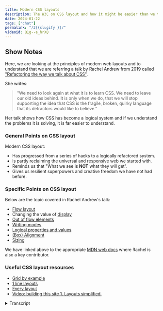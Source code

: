```yaml
---
title: Modern CSS layouts
description: The W3C on CSS layout and how it might be easier than we think.
date: 2024-01-22
tags: ["chat"]
permalink: "/3{{slugify }}/"
videoid: Q1g--a_hrXQ
---
```



 Show Notes
----------

Here, we are looking at the principles of modern web layouts and to understand that we are referring a talk by Rachel Andrew from 2019 called ["Refactoring the way we talk about CSS"](https://noti.st/rachelandrew/wuKH4y).

She writes:  

> "We need to look again at what it is to learn CSS. We need to leave our old ideas behind. It is only when we do, that we will stop supporting the idea that CSS is the fragile, broken, quirky language that its detractors would like to believe."

Her talk shows how CSS has become a logical system and if we understand the problems it is solving, it is far easier to understand.

### General Points on CSS layout

Modern CSS layout:

*   Has progressed from a series of hacks to a logically refactored system.
*   Is partly reclaiming the universal and responsive web we started with.
*   Reminds us that "What we see is **NOT** what they will get".
*   Gives us resilient superpowers and creative freedom we have not had before.

### Specific Points on CSS layout

Below are the topic covered in Rachel Andrew's talk:

*   [Flow layout](https://developer.mozilla.org/en-US/docs/Web/CSS/CSS_flow_layout/Block_and_inline_layout_in_normal_flow)
*   Changing the value of [display](https://developer.mozilla.org/en-US/docs/Web/CSS/display)
*   [Out of flow elements](https://developer.mozilla.org/en-US/docs/Web/CSS/CSS_flow_layout/In_flow_and_out_of_flow)
*   [Writing modes](https://developer.mozilla.org/en-US/docs/Web/CSS/writing-mode)
*   [Logical properties and values](https://developer.mozilla.org/en-US/docs/Web/CSS/CSS_logical_properties_and_values)
*   [(Box) Alignment](https://developer.mozilla.org/en-US/docs/Web/CSS/CSS_box_alignment)
*   [Sizing](https://developer.mozilla.org/en-US/docs/Web/CSS/CSS_logical_properties_and_values/Sizing)

We have linked above to the appropriate [MDN web docs](https://developer.mozilla.org/) where Rachel is also a key contributor.

### Useful CSS layout resources

*   [Grid by example](https://gridbyexample.com)
*   [1 line layouts](https://1linelayouts.glitch.me)
*   [Every layout](https://every-layout.dev/)
*   [Video: building this site 1. Layouts simplified.](https://youtu.be/ANg1d8wO3Pc)

<details>
<summary>Transcript</summary>

\[00:00:05\] **Nathan Wrigley**: Hello, and welcome to the third episode of the No Script Show. I'm joined, as always by **David Waumsley**. Hello, David.

\[00:00:13\] **David Waumsley**: Hello Nathan. How are you?

\[00:00:15\] **Nathan Wrigley**: Good, thank you. The No Script web show is all about modern frontend web design, and we're gonna be looking at what we can build today with minimal dependencies and skills. Today we're looking at the principles of modern web layouts and to understand that we are referring to a talk by Rachel Andrews.

It comes from 2019 and, the talk is called refactoring the way we talk about CSS. You'll be able to find links to that in the show notes on our website. Rachel Andrews is a prolific technical writer, editor, and speaker, and an invited expert to the W3C's CSS working group. We'd need a whole episode to do a justice, but she's probably best known for her tireless work on CSS grid.

\[00:00:59\] **David Waumsley**: Over to you, David. Yeah, you might as well bring up the show notes, that we've got. We're gonna start this one by, in a way, recapping what we're going to talk about because. When we're talking about layouts, for me that's always been the most difficult thing of trying to just do something with the web platform alone.

CSS, when it comes to layout, has, been difficult. And if you scroll down a little bit, Nathan, for those Sure. On YouTube, we've got just some bullet points, about. we just wanna sum up, and that is really that modern CSS layout. What's changed really is it's gone from being a series of hacks, to what is now, and it's really in a talk, a logical refactored system.

the main thing we're trying to get over, in this, or what I've needed to learn is that. Web design is so much easier if you're trying to work with just CSS and HML if we understand the actual system and what problems it's trying to solve. So largely that's what we're trying to do.

There's a wonderful quote there. I dunno if you want to read that, Nathan, that. Yeah, I can do that.

\[00:02:17\] **Nathan Wrigley**: this is the quote from the, video of Rachel Andrews and she says, we need to look again at what it is to learn CSS. We need to leave our old ideas behind. It is only when we do that, we will stop supporting the idea that CSS is the fragile, broken, quirky language. That its detractors would like to believe.

\[00:02:36\] **David Waumsley**: That's quite powerful, isn't it? It is, and I think that was, at that time, her focus was to try and get us to not see it as these old, wonky tricks that we would do, hack together our sites and, to look at the system, which of course used to be very much a part of when it comes to layout with.

Her work on, CSS grid. But, and I think that's also one of the main things I take away from this, and not just her and this talk, but other people saying the same about kind of modern CSS is that it's, we see it often as kind of meeting the new challenges of today, the fact that we have so many different devices and we need to have our layouts work on it.

It's a little bit about reclaiming the universal and responsive web that we always had from the start. And I think this is something which a lot of people are trying to get over in the first place. When it came out until we as people who tried to do graphic design on it, it worked already.

It would fit and expand. To, whatever screen somebody had and for me as well. Another point I've put here maybe sounds slightly contentious, it's a bit of a reminder. I think when we talk about layout, that a reminder to the fact that what we see is not what they get. 'cause we used to, and that's our background, isn't it, with you, with builders, is thinking from.

We see the pixels on our screen, and now with modern responsive design, we have to get away from that and particularly if we're gonna learn the new stuff, Flexbox and grid as well, to be able to do that. So that was that. it's, I think it's some ways when we get into that mentality, it allows us to think, and this is where I feel.

All the spec is going is to serve the users of the future. If we set something up where we allow the browser with the spec that we use to do the clever calculations on our behalf, then I. It's it means that we're future proof and we were future proof anyway if you're just using CSS, but it's gonna allow for new devices to come in. So it's a different mindset. So there's that.

\[00:04:56\] **Nathan Wrigley**: Yeah, it was interesting watching that video. There were a couple of occasions where she alluded to that I, can't remember the specifics, but in the video a couple of times she said something about things as yet unimagined. And yes, that's quite a forward-thinking mentality, I think.

\[00:05:12\] **David Waumsley**: Yeah, and it's the way they're going. And fa this is a bit of an aside, but there's a really interesting talk. I, really should put that in the links. It's from a CSS Day conference back in 2017. Where at Comb William Lee, that's how you say his name, I'm never quite sure. He is a. Norwegian, I think actually Abert Boss who were the creators of CSS discussing the kind of, the thought process behind what they were doing.

And one of the, questions at the end were, it was the guy who was talking to him saying that he trains a lot of people's students to have to learn it. And they get frustrated with css. Can't, it's a visual thing. You're trying to create style on stuff, why don't we have an editor and what I didn't.

What I wasn't aware of is that kind of stuff had been thought about, but the argument was that you can't avoid it. You have to, even if you do work visually with something, you still have to understand the underlying code because of simply. What is not what they are going to get. It needs to be entirely responsive.

So what is just what your device is showing you. And that may not be the same for others and other people in the future. so that's, so even if you've no thoughts about ever doing the coding yourself, an author, in it, it's good, I think to know the principles underneath.

\[00:06:38\] **Nathan Wrigley**: Yeah. The, whole thing about devices, it is really interesting because who knows what kind of devices we'll have in the future, and we seem to be, certainly lot the mobile phone manufacturers are launching these kind of flip phones where it's almost like a book and it opens out and the screen interface is actually a square and no, nobody has a square interface until now. So just freeing yourself from the constraints of, okay, it's gonna be viewed in this particular viewport shape is quite interesting. And the endeavor for a lot of the underlying things that we'll be talking about over the weeks to come.

\[00:07:16\] **David Waumsley**: Yeah, and the, final point that I put there was just that modern CSS layouts gives us this kind of superpower really in terms of, again, Designing for the future, programming for a flexible web. So it can be used anywhere. But also I think, and we'll get onto that more I think next week, is the creative freedom that it can give us in the sense that now with a lot of the layout systems we're designing to all four corners of the page.

We're not, we were always top left and working down. Yeah. And we're restricted by that, but now we can design. So if you are. moving your screen horizon, vertically up, you can now have things responding in a different way. So it does really open up a lot of creative freedom that really wasn't there until now.

\[00:08:04\] **Nathan Wrigley**: That's a really interesting observation actually. So yeah, the idea that in the past it's always been, if you're a left to reader, it's from the top left pixel to the bottom right pixel, and that is, that's the layout that you're working with. But with these more modern approaches.

Really anywhere's up for, you can put anything anywhere. You don't have to begin in that top left hand corner. It could be any part of the page. yeah. Because of all of the different ways that you can position things and yeah. We'll be learning about those.

\[00:08:37\] **David Waumsley**: Yeah, we'll get to that. 'cause I think that's, from a designer's point of view, Jen Simmons, who will.

We'll talk about next week from her perspective that she's been doing a lot of that with her layout land. it's quite older stuff, but things where they are just using the design for all corners and we've never really thought like that because the tools haven't been there, Yeah.

We'll talk about next week from her perspective that she's been doing a lot of that with her layout land. it's quite older stuff, but things where they are just using the design for all corners and we've never really thought like that because the tools haven't been there, Yeah Good point. Anyway. Should we move on to Rachel's talk? you might need to scroll down just to get our main points on this. There you go. And this isn't enough to put anyone off, isn't it? Whether the title's there. So Rachel's talk is a bit technical, isn't it?

\[00:09:16\] **Nathan Wrigley**: Yeah, it's about, it's probably about 45 minutes long, maybe 46, 7, something like that. And, it is, fairly technical, but it is not going at breakneck pace. There's plenty of time for breathing and taking it all in, but it's very, powerful. I, warmed to her as an individual during that video. I, thought she was an excellent, proponent of what she was talking about.

It was nice, calmly delivered, easy to understand. But there is. There is a lot in there, so you might need to like, I will need to, I think there's gonna be an awful lot of rewinding and starting again and pausing and taking it all on board and, but it never gets too technical. You've only got one or two lines of things to take in at the same time.

\[00:09:58\] **David Waumsley**: Yeah, and I, and honestly, I watched it a few years back the first time, probably listening to it, a double speed or something as I tend to do with these things. I thought, yeah, I nailed that, I know what that's about. And then I came back again to it and thought, honestly, I missed the main points of it.

So I'm gonna pull out perhaps a little bit more, watching other people talk about the very same thing and also what other things that she's talked about that's added to this. So I think the key thing. About trying to understand modern CSS layout is the first point we've got there, which is understanding flow layout, which is that default that we have because, and a lot of people are making this point, is that we have a good start straight away with HTML and the browser zone style sheet, the user agent style sheet that goes on that, It gives a little bit of minimal styling into our sites. And what we've done in the past is we've generally, as designers, seen this as no layout at all. And yeah. That's interesting. Yeah. Yeah. And and what that's led to is really that we give up, some of this great. Power that it has because it's there, it's designed.

The original, browser that was created by CERN that we're gonna use was a graphical interface. They actually dumb that down to something where the texts would, if you like, squeeze to, depending on the device that was viewing it. So it, the, obviously the text would wrap around And the content would get lower and no one would miss seeing any of the content.

So we have a pretty good start there. And it's only really when we started adding Wister things and sticking stuff in tables that we broke what was already that responsive. web design, Yeah. But obviously we wanted it to look a bit prettier, but I think that's a real good point here.

And I think although she doesn't make this point, it's one that I've come to the conclusion of after listening to her and many people about, because of the fact that so many of us are on small devices these days. Probably about 60% of the web in total are. Probably only going to see something that is very similar to what we had in the first place, which is one column with everything vertically being scrolled to that, we might want to think about how much design we do for.

We might start from that mobile thinking first and only get a little bit more complex from normal flow. As we need to.

\[00:12:30\] **Nathan Wrigley**: Yeah, that is, novel, isn't it? The idea that th 25 plus years ago, whenever that all happened, yeah. Everything was just in this one column layout and now we've got back to the point where I

That most people, I think you said, what did you say? 60% of people are now, viewing the internet on a handheld device, a mobile phone or something equivalent. Where we're back to that. We've just got this one column design that's curious how, that's how that we've come full circle.

\[00:12:58\] **David Waumsley**: I. Yeah. And in some ways, and you could see it on this site, we're on a single column anyway on this. and I did add in a new page. Now for people who are just listening to us, this won't make sense, but I dunno. If you want to, Nathan, just, have a little look at, the, I don't know, take one or the other.

\[00:13:16\] **Nathan Wrigley**: Yeah. If you go to, shall I try this low layout one?

\[00:13:19\] **David Waumsley**: No, if you go to the main menu, that's Oh, I see what you mean.

Yeah. Apologies. So you, okay. Yeah, so all we're doing on this site here is most of this site is just normal flow. basically just centered it with one line of text and the rest of it, and where we needed it to go into multiple columns. then we can use grid just to expand it out. And if you're watching on YouTube, you can see that Nathan showing that this is, again, effectively one line of code introducing grid.

the basic site, which of course we will design as we go on, is really keeping to that simplicity of starting with normal flow on the first page, and then pages that need it or sections that need it. And the same one line of code is being used for this and the resources page, if you ever go to it or the little, SVGs of us, Nathan. that's in two columns.

\[00:14:15\] **Nathan Wrigley**: Where are they? Oh, they're not there. Let me find those. They're on the home page, I think. Yeah, there they are.

\[00:14:21\] **David Waumsley**: Yeah. Yep. And they're on that. Anyway, sorry for the people who are listening to this only, it's not gonna make much sense, but, no, it's a good, it's

\[00:14:28\] **Nathan Wrigley**: a good lesson that this, chat is, partly audio, but also there is gonna be a always, I think, a slight video component to it.

And, we'll be showing things. So you'll be able to look on the, the website, no script show. Yeah. But also you are gonna be doing bits and pieces on video, which. go alongside some of these episodes and maybe, you'll even do one, over here. So go and check out that website if you are listening. And it's confusing you. It is a, is a very visual subject, I'm afraid.

\[00:14:59\] **David Waumsley**: Yeah. And I will do a video just showing just how sticking really to the things that are in this about normal flow. I've tried to use that as much as possible before we've got a design because it's still functional. And then we've needed to add some new pages for the episode.

So I've needed to pull in some grids, some very simple grid. Anyway, let me move on to the, shall I move on to the next point that she's making about, on our notes, which was just display. So display is the property now that gives us access to other things other than normal flow. And the interesting thing about normal flow is it works as its responsive and everything goes back to it.

So if we go to our display property, then we've got some options. The best known are going to be Flexbox and Grid. They, so Flexbox is generally a sort of one dimension, layout things. It works slightly different to Grid, where it's takes the look at the item and arranges that in the best order. In fact, it's there on the menu.

So there's flexbox on that. The easiest way to just get, ordered list, which would run vertically to turn into something that runs across the top is to just stick flex on it. And if there was more of those in there. text wrap and that would send it down to, the next row under there. So it's still working with normal flow and grid, as we've shown here, is two dimensions.

You can work in the grids and the rows. So really our it, our thing is to be using the. Display is the way to now do layouts. That's where everything is changing.

\[00:16:39\] **Nathan Wrigley**: Can I just interrupt there so that I'm clear because I am the poor relation in this, chat series. I'm the, sort of sto who is gonna be trying to keep up with, David as he pushes forwards with all of this.

So forgive me for the interruptions, but just to be clear, the flow layout is the bedrock of. Everything. if, everything is stripped away, flow is gonna work because that's what the browser is instructed to do. It will all work on this flow layout if you want to go away from flow, so one thing going horizontally under another.

If you want to move away from that and have things side by side, we're then into the domain of display. And display has then got, there's a whole variety of ways that you can do that. But the popular, display mindsets, methodologies are flex and grid, which in many ways overlap. But there's different ways that they handle it. But have I broadly got that about right.

\[00:17:40\] **David Waumsley**: Yeah, absolutely. And that's usually what we're moving to. And the interesting thing she makes it in a talk is the fact that we always revert back to normal flow anyway. So when we say put something into a grid of two columns, We do that on say a container element, we'll say display this container element into grid and say we want it into two.

But everything that's within those two element, those, children Yep. Yep. Will then revert back to normal flow. So we're, it's always good to think, understand normal flow, how that works, how that's built. The hub of basically inline and block content, which stacks vertically.

\[00:18:20\] **Nathan Wrigley**: Again, okay, so just to be clear, so if we, if, we don't do anything, we're in flow layout, and flow layout is just, everything's stacked one on top of the other then.

But if, we then have a, component on the page, let's say, two side by side boxes for one of a better word, they're positioned side by side using display and there's a variety of ways that you could do that. But then if you don't do anything. What will be inside the display will immediately revert back to flow.

So if you don't instruct it to do anything, it will automatically, the browser will say, okay, we're back to flow layout. So you've got flow at the top of the tree, then display takes over, and then if you don't tell it to carry on, displaying in a certain way, we're back to flow.

\[00:19:06\] **David Waumsley**: The elements within, so the, you'll put display grid, say, and then you'll put that on the container that will be its child and all the elements of that will fall in line with the grid.

But those within, inside that the grandchildren, if you like, say right ahead of two. And some paragraphs that were in those columns, they will default back to normal flow.

\[00:19:28\] **Nathan Wrigley**: And I suppose that's, a sensible default, isn't it? Because the, typical. Purpose, I suppose at the beginning was just text, more text, gimme some more text and that's how text ought to behave. It just, it flows down the page. yeah. Okay. I'm keeping up so far I think.

\[00:19:46\] **David Waumsley**: I think there's maybe one thing that we should talk about here. 'cause she does allude to it a little bit and I think she's. Since the talk that we were looking at, she's perhaps become a little bit more clear about how if we'll discern learning layout now she, she makes a big point that they're not in competition.

Flex and grid do very similar things, But they are, if you like, not in competition, but just options in the same system, which have their strengths and weaknesses. One, of course is one dimensional, the other one is two dimensional. but I think she, I. As I came in not really knowing either of these, I've now come to the conclusion that it might be easier.

And she mentions this to, to look at grid. Grid in some ways is easier to understand and flex if you try and follow people to learn that, you have to remember that it's had all of these years, maybe eight years before Grid was fully supported for people to build up ways of using Flexbox to create grids.

Yeah, so you can end up learning a lot more about Flex than you might ever need because it's useful in certain circumstances. And I use it, the menu being an obvious one where. It adapts to the elements that you put in. It takes notice what you've got the content and works out. yeah. Anyway.

\[00:21:03\] **Nathan Wrigley**: Yeah. So are you saying that, the two are not mutually exclusive? You can, you could have a page and liberally sp sprinkle it with flex and grid. It's not like you need to pick one over the other, but there are certain scenarios where grid would be a, better choice. And there are certain scenarios where.

Flex would be a better choice. And, in, in this case, a menu, would be good for flex because it's, it's one thing next to another until the viewport collapses, and then it, it immediately is one thing beneath another. Yeah. And that works really well because it's not, so opinionated about where the bits and pieces should be.

\[00:21:40\] **David Waumsley**: It's, I mean there's reasons why you might probably start with Grid now. It would, it'd be nice if they came out at the same time and they do have their differences when you know them. And we won't get into them here. But in some ways, if I was starting, I did start with Grid and it's been easier doing it that way round because Oh, okay.

\[00:21:55\] **Nathan Wrigley**: That's interesting. I was gonna say, is there one which is. Probably more likely to be used more than the other. And I think what you're saying there is grid probably fits the bill for most things. Okay. All right.

\[00:22:08\] **David Waumsley**: Yes, because you can lay out a whole page where you effectively working in one dimension, one row at a time.

Mostly with flex. Yeah. they're both still very useful for different things. she's just doing a talk a little bit about outflow elements, but I'll just skimm over that quickly. But ju really what she's saying is this is what we had in the past. So what we would use as, we didn't have a system for it, we would, for well long time we were using tables, which semantic, that's Htm l tables, although that wasn't correct.

And then we moved to floats and for little time. we were doing a lot with absolute positioning as well. So these two things are outer flow elements, so you end up with a big problem. So floats was the way, only way to do things. You would float things left and right. Yeah, and then you would always have this issue because she shows in her talk about how you don't necessarily see it. If you see an image being floated to the left of some text, it seems the text wraps around it, but in fact it comes out of its box and the text below it moves up to the top. So it goes out, out of, flow.

\[00:23:17\] **Nathan Wrigley**: Yeah. It's hard to describe, but just seeing it once you'll get it. Yeah.

\[00:23:21\] **David Waumsley**: Yeah, exactly. And and for that we always needed all this kind of clear fix stuff and she talks about a modern day solution for that, but really it's. Needed for layout as such. So that's gone absolute positioning. Interestingly enough, it's again, ham Lee, the creator of, CSS admitted if there was one thing that they shouldn't have put into, CSS, it would probably be absolute positioning.

Oh, it's, yeah. Yeah. I agree. Because it takes everything completely outta flow. Yeah. And then you take the whole responsibility for the browser and all it does for making things fit together. Do you remember, I dunno if we never talked about this before, but Dreamweaver Oh yeah. And they had a thing called layers for a while.

\[00:24:11\] **Nathan Wrigley**: Oh, I don't remember that, but okay.

\[00:24:14\] **David Waumsley**: It was the most magical thing to me. I was starting then, it was about 2000, I dunno, five or something, and it came out and you could just move anything around as you wanted to.

\[00:24:23\] **Nathan Wrigley**: And it was just absolutely positioned. Was it? Everything was.

\[00:24:26\] **David Waumsley**: Yeah. Absolutely positioned. Same way as Wix was built in the early days, you could just. Move stuff around. It was like a, an early page builder. But even.

\[00:24:34\] **Nathan Wrigley**: But that, was also back in the day where everybody was looking at things on a desktop. Yeah. And you could rely on the 768 pixels being the minimum.

And so every website was, that big and probably no bigger. Yeah, I remember. I remember. But I don't, remember that tool, but I remember, learning, Dreamweaver and then realizing soon after I'd learned it that I didn't need it anymore.

\[00:24:58\] **David Waumsley**: Yeah. Oh no, it was fabulous. That it seemed fabulous.

And then you realized, of course it wasn't responsive at all. Then you've got stacking issues. Yeah. sorts of stuff. yeah. The next point in talk is really, and this was, I mentioned this before, writing modes. Now, once you've got established flow and the fact that everything is a box of some kind and that things are stacking vertically, as blocks, although elements are blocks, writing modes throw.

Because you could change the direction. These are flowing your blocks and your inline, and the reason for having these kind of routing modes, which most people just use to create special effects where you might have your text, going up and down instead of left and right. Yeah, exactly. But really it's there and it's part of, The thing to have internationalization as the whole group in the W three C that work on that and and talk also to the working groups on CSS about how to do that. And this is, to make the worldwide web worldwide and support all those other kind of languages. And also support that when we write our sites, if we need to put them in another language, that we can actually convert that same.

Layout system easily to the new language mode. And that's where writing mode's become, I think, really important. The, fact that we now use, logical properties, so we stop talking about. Top, bottom, left and right and notice that every element now has got, a new property and value with it, which is starting with block start and end.

Start and end. Yeah. Yeah, And all that. I've moved on to the next point with this, and I think that's really important because if you, if everything is marked up like that, you can retain. The design and have it all tilt another direction for the language. So you can imagine if you, you have to support multi-languages, how difficult that would be if you've marked everything up as left, right?

And then you have to go and create that same design in another language and reverse all of that manually. You, now, you could be able to switch. So I think that's, and that really, informs how everything is working. Grid and Flexbox. So it's been out there for a long time. Flexbox, started with talking, everything in terms of the kind of block inline start and end in some ways.

So it's been growing and definitely a grid is that. So in order to understand that, I think we have to understand that, that we now have these logical properties, which. and values which go, which are flow relative, they change as your writing, writing mode changes.

\[00:28:00\] **Nathan Wrigley**: She does. Rachel Andrews does a fabulous job of, explaining that, but obviously, she's got a video.

yes. and she does it with a bunch of. Basically boxes with little bits of text in. And you can see how when you flip them over onto their side, through 90 degrees. So instead of it being, one way, it's a another way. And she, shows how you can, how, it can then be used for layout.

And it's hard to imagine at the beginning when writing mode was created. It, I'm imagining that there was no. Real sense that it would be used for granular layout properties, more that it was just, that you were writing from right to left or left to right and for top to bottom or whatever the permutations are.

But it's interesting, it gets really complicated and I'm wondering how much I. That is used in the wild in design, because I guess you need, so it can be used purely for design to make things quirky and interesting. But I'm wondering if the actual writing mode is used a, great deal, for its intended purpose, which is, actual writing going in different directions, I guess on multilingual sites. It's used rather a lot.

\[00:29:14\] **David Waumsley**: Yeah, I think it's gonna be important and of course. When Rachel was doing this talk in 2019, at the end of it, she really had to make some reference to support because if you are to be doing things right now, we have to get rid of. And it's, quite a hard habit to get rid of, because I've been using, margin left and right or Yeah.

Yeah. For a long time. And, there still is a slight issue 'cause I think we're roughly at the time of recording this, we're about 98% will support all your kind of logical properties. And values. So that still does leave some people out, right? And she just made reference to the fact that you can at that time introduce it through an app support, feature query where you can, code it up that way, but you would've to code it the normal way for old browsers.

At this point, I've decided that those 2%, and you have to remember actually, if you look at floats, which has been 2002, if you actually look at, can I use for that? It's got, I think something like 97 point something percent. Oh, still? Okay. Okay. Yes. Because you can't really take that as a good figure for stuff and you'll find other things like, Flexbox as well, which of course all of the page builders we've known and loved are, are working basically on flex.

They wouldn't have existed without it, still has a fairly low support. So I've really made the decision that. Okay. If my HTML is marked up and it's a bit of a jumble, they still should be able to read it. We'll still progressively enhance, and I've jumped entirely on board with using multiple properties.

And I think it's probably time to do that. Yes. She moves on to, I think I, that's covered that. We'll move on to box alignment, which I don't think. I have any hope of explaining very well, partly because it confuses me still and I have to look up articles and then play around with dev tools, but it really came in and this idea of being able to justify items and content came in with Flex and it used to be called Flex then same as end and start used to be flex end and start now.

Box alignment now it is its own, module in CSS and so it's, it gets, its sort of properties being shared amongst flex layout and table layout and grid layout. So there's something there that we can understand, but it's, I won't go into great detail on it, but you, anybody you work with Flex will probably know that you can, when you've assigned Flex to.

Say container and you've got some dibs within that, then you could then instruct those how to behave. But you can also instruct them to those contents to align in certain different ways you can put space between them, because all of these are working in the way that we didn't used to design. So when you thought about it, we would design a page with.

Dimensions, and we would say, this box is gonna be this side, that size on this side, and on the left hand side is gonna be this size. And then we're putting our content in there with some space. Now we're really thinking as Flex does and Grid does, it thinks about it provides. As much space as is needed to contain the content there.

And the it will flow and then we have to adjust. So we reverse our logic from, it's the size of the content that matters rather than the box that is in. and often how you can arrange this stuff. So Flex has this way of stretching out too. To fill out the available space that it has, and it's not set in pixels.

It'll just adjust according to what the user comes with. And justify items is great. And align items, solves. One of the biggest problems in web design before we had it, is that you couldn't align items. Vertically, yes. Yeah. To the center. Couldn't to the center.

\[00:33:04\] **Nathan Wrigley**: The center of anything was a nightmare.

\[00:33:06\] **David Waumsley**: Yeah. Center of anything. So they solved this with alignment. So you can choose how they align, whether they are, justifying to the left or the right or the middle, or aligning to the top to the bottom. Why I won't go into this is because there are slightly different ways that a flex and grid work, it's easier to understand with grid.

Than it is with flex, because Flex has a cross axis as well as its main axis. And if you are thinking about writing modes and block, you can easily switch it upside down by going to columns. And then if you are thinking writing mode, just switching it upside down again. Okay. So Grid is probably a lot easier to understand when we come to, justifying items, but that's it really.

\[00:33:48\] **Nathan Wrigley**: But it's another choice, right? It's another quirky way of laying things out. A box alignment. Yes. you can implement this. I dunno. I can't off the top of my head. Imagine a use case right now, but it's there. It's in your arsenal. yeah.

\[00:34:02\] **David Waumsley**: Yeah. it just aligns, you can put space between automatically.

So let the browser, if you want things to move something right over, one example, particularly with Flex or something, you might have a logo on your left and Oh yeah, that's a good example. Yeah. On your right and you can make it so you can justify those items. So something align to left and the right and the space in between will be.

Decided by the browser itself because you set it up with your justify. Yeah. I think one interesting thing on this is, this is because it is a spec now that stands alone and in theory it should come to block layout, normal flow layout. But it hasn't till now, and it's behind as we speak now.

It's behind a flag in Chrome. So it's come in, is the fact that if you wanted to center your actual content in a container in the middle. Which I'm actually doing on some of our content there. on the site, you couldn't do that without throwing Flex in, so you could get that justify the Yeah. The content to the center and have an absolute center.

that's now coming to block layout, so you might not need to do that. So it's something that you have to spend a lot of time with. And if you go to Dev Tools, they've, they're brilliant because they give you a way of just being able to click on things. Yes. Out the settings, so that's fabulous.

Okay, I better move on. sizing Rachel. Andrew says, this is probably the thing that would need to be concentrated on the most, or this is the biggest change. So if we get to. Sizing when it comes to flex and grid. Really they are trying to stop overflow, which is the thing that we broke with normal flow when we started to put fixed widths on things.

Widths on things. Yeah. Yeah. And this is really, if you like, its main job of allowing us to design with grids and different layouts. But not have this overflow. So there is that classic meme everybody must have seen where there is a box with CSS is awesome and some of the awesome is leaking outta the box.

And that's probably most people's experience of working with CSS before flex and grid and understanding it. Yeah. and I think the key point that she's trying to get on is that everything in those is defaulting to auto. It's making it squishy naturally. And in order to do that, we have a whole load of new sizes that we'll use.

So when it comes to grid, we will have a fraction, which isn't like a percent, because if you get percentages and there's some, overlap of padding or margin or something, you have to calculate it to really difficult things. This will just take up the space and. Fr a fraction is the same as what grow would be to flex, and it's something that will adjust.

We have minimum, maximum content. we have autofit and auto content and all of these great new ways of basically being able to lay things out without. Specifying an actual pixel value for things.

\[00:37:01\] **Nathan Wrigley**: Yeah. Which is nice, isn't it? Yeah.

\[00:37:04\] **David Waumsley**: And that's pretty much it, really. So I could just mention when it comes to, if you're looking at the site as it is at the moment, obviously it's not much of a design there, but it has got those layouts and it's simply is making use of what's in this tor on the whole, it's just looking.

Essentially, I've just got a couple of lines. So it's normal flow for most of it, and all we're doing is putting a, margin in line of auto and then we're fixing a minimum width to it and a maximum and a bit of padding, and that is. Most of it. And then when needed, we needed the grid to go into boxes, which went from three to two to one, depending on your device with the boxes.

Then there's a wonderful trick that you get with, grid now where it's called ram. They use it and it's Autofit. MinMax, sorry, it's repeat. AutoFi and MinMax. So basically you say repeat. You keep growing boxes. As they scroll down, the more boxes you have, they'll just keep going down and form in. Other rows.

and then you've got Autofit. So the content's going to automatically fit accordance to the figures you give it. And then what you can do is put a MinMax. So you say it's maximum of this or minimum of that, and everything beautifully responds with no media queries to deal with. So yes. Nice. That's, I don't know. Nathan, do you think I've at all covered modern CSS layout?

\[00:38:30\] **Nathan Wrigley**: Yeah, I think you've laid it out. I think it would be important to, to probably watch the video and then also, if you go to our website, no script show, and you click on the episodes link in the top and then hit. Number three. I think we might change the URL structure of the website at some point to make it easy.

But for now, click on episode number three and there's all these, links here, which will take you to the different documentation for each of the pieces that David talked about. flow, layout, display, all of the other bits that we mentioned. and that's where to explore it. It's hard to explain that stuff because it's so jolly visual.

But the video certainly does that, and the developer docs will definitely help as well. It's a hard subject. Like I said, I watched that video from start to finish. I'm gonna need to watch it several more times before I think I've got a grip of it, because although the concepts have delivered really well, they're a little bit.

With my old brain, they're a little bit difficult for me to, to take on board on a first pass. But, yeah. That's great. There's loads of new stuff in there. Yeah. I'm wondering, if anybody is listening to this, I'd be curious to know. Curious to know which of those bits and pieces A, were you aware of, feel that you've got complete command of, or which of these are just things that you've never explored because you've got a, I don't know, a tool, like a page builder or something like that, which means that you don't have to, but it's gonna make life easier.

All of these things, once you've got your head round them, a lot easier.

\[00:39:57\] **David Waumsley**: I think so, and interestingly for me, because I, as you say, I couldn't really explain a line. I have to play around with it. And I see some of the experts as well do that. They, mix up when it's an aligned content or items, what's the difference?

They, just try both and I think people like. Rachel, Andrew would be the first person to say that, when she's doing something, she might throw flexor in and think, nah, that's a problem. I'll throw grid at it. They don't necessarily know exactly where it might be useful. But here's the interesting thing that might be offputting, and it sounds like you need to learn a lot, but I've done three clients sites doing them with almost no knowledge and just a few of these little tricks that I'm pulling out here, and I think you don't need to get in.

Depth and I think where things will probably go for the future for those people who still want no coding, I think it's very likely that we'll see instead of having the big frameworks like Bootstrap that we have now, where you have to buy into the whole thing there. I think particularly with things like layers come in and and scope a way of being able to separate your CSS out.

I can see many. Frameworks come in, or little snippets that I see. So there are a lot of good resources out there. They're growing all the time. There's something by Rachel Andrews, grid by example.com. Definitely worth checking out. There's another one called, one Line Layouts, dot glitch me, and a whole bunch of stuff.

And, something that I like, which is partly commercial to get all of it you need to pay. But there's, every layout. dev, by Hayden Pickin and Andy Bell. And you can see there's gonna be an accumulation of these kind of things where you can, as I've done on this site with little knowledge, I've been able to copy and paste a couple of one-liners, if you like, and achieve.

And all I needed to know was basically the things I covered here, how things are actually working underneath.

\[00:41:52\] **Nathan Wrigley**: Yeah. Do you have an intuition that in the show notes, you'll paste the links to the resources that you just mentioned, or are they gonna live on our resources page separated out from each of the, episodes.

\[00:42:04\] **David Waumsley**: I don't know. We might have to discuss this later. I think I'll add them there and, yeah, I dunno where to put them. Maybe they should be in the show notes.

\[00:42:12\] **Nathan Wrigley**: Yeah, we'll see. Okay. okay. I feel like we've done our third episode Justice, that's, that was a hard one to cover because everything was so visual.

But if you take a look at our website, no script show, you'll be able to see all of the links and get some intuition as to what David's trying to build here. anything else you felt you wanted to cover or shall we?

\[00:42:34\] **David Waumsley**: No, I think next time, we'll it'll be a bit more conversational 'cause we'll be talking about Jen Simmons.

The same topic, just slightly different perspective, historical and from a designer's point of view.

\[00:42:44\] **Nathan Wrigley**: Okay, I'll enjoy, enjoy doing this one with you, and I looking forward to doing the next one. So I'll, see you next time on the no script show. David, take it easy.

\[00:42:53\] **David Waumsley**: Yeah, thanks a lot. Bye.

\[00:42:55\] **Nathan Wrigley**: Bye.
</details>